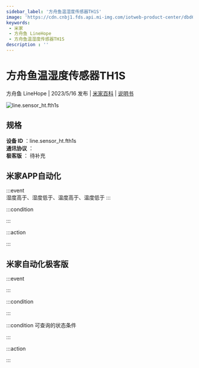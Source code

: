 ```yaml
---
sidebar_label: '方舟鱼温湿度传感器TH1S'
image: 'https://cdn.cnbj1.fds.api.mi-img.com/iotweb-product-center/dbd66e54f2e329f356824318d2d05c03_1661421486508.png?GalaxyAccessKeyId=AKVGLQWBOVIRQ3XLEW&Expires=9223372036854775807&Signature=+5G1ZKRK5rMCy3qOqehsP8JnoYQ='
keywords: 
 - 米家
 - 方舟鱼 LineHope
 - 方舟鱼温湿度传感器TH1S
description : ''
---
```

# 方舟鱼温湿度传感器TH1S

方舟鱼 LineHope | 2023/5/16 发布 | [米家百科](https://home.mi.com/webapp/content/baike/product/index.html?model=line.sensor_ht.fth1s) | [说明书](https://home.mi.com/views/introduction.html?model=line.sensor_ht.fth1s&region=cn)

![line.sensor_ht.fth1s](https://cdn.cnbj1.fds.api.mi-img.com/iotweb-product-center/dbd66e54f2e329f356824318d2d05c03_1661421486508.png?GalaxyAccessKeyId=AKVGLQWBOVIRQ3XLEW&Expires=9223372036854775807&Signature=+5G1ZKRK5rMCy3qOqehsP8JnoYQ=)

## 规格  
> 
**设备 ID** ：line.sensor_ht.fth1s  
**通讯协议** ：  
**极客版**  ： 待补充 


## 米家APP自动化  

:::event  
湿度高于、湿度低于、温度高于、温度低于
:::

:::condition  

:::

:::action   

:::

## 米家自动化极客版  

:::event  

:::

:::condition  

:::

:::condition 可查询的状态条件  

:::

:::action  

:::

        
